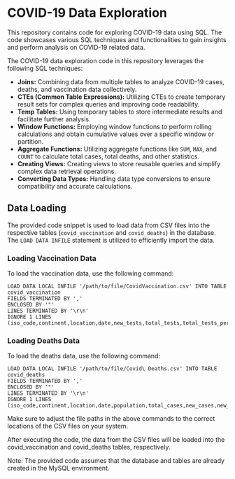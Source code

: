 # COVID-19 Data Exploration

This repository contains code for exploring COVID-19 data using SQL. The code showcases various SQL techniques and functionalities to gain insights and perform analysis on COVID-19 related data. 

The COVID-19 data exploration code in this repository leverages the following SQL techniques:

- **Joins:** Combining data from multiple tables to analyze COVID-19 cases, deaths, and vaccination data collectively.
- **CTEs (Common Table Expressions):** Utilizing CTEs to create temporary result sets for complex queries and improving code readability.
- **Temp Tables:** Using temporary tables to store intermediate results and facilitate further analysis.
- **Window Functions:** Employing window functions to perform rolling calculations and obtain cumulative values over a specific window or partition.
- **Aggregate Functions:** Utilizing aggregate functions like `SUM`, `MAX`, and `COUNT` to calculate total cases, total deaths, and other statistics.
- **Creating Views:** Creating views to store reusable queries and simplify complex data retrieval operations.
- **Converting Data Types:** Handling data type conversions to ensure compatibility and accurate calculations.

## Data Loading

The provided code snippet is used to load data from CSV files into the respective tables (`covid_vaccination` and `covid_deaths`) in the database. The `LOAD DATA INFILE` statement is utilized to efficiently import the data.

### Loading Vaccination Data

To load the vaccination data, use the following command:

```
LOAD DATA LOCAL INFILE '/path/to/file/CovidVaccination.csv' INTO TABLE covid_vaccination
FIELDS TERMINATED BY ','
ENCLOSED BY '"'
LINES TERMINATED BY '\r\n'
IGNORE 1 LINES
(iso_code,continent,location,date,new_tests,total_tests,total_tests_per_thousand,new_tests_per_thousand,new_tests_smoothed,new_tests_smoothed_per_thousand,positive_rate,tests_per_case,tests_units,total_vaccinations,people_vaccinated,people_fully_vaccinated,total_boosters,new_vaccinations,new_vaccinations_smoothed,total_vaccinations_per_hundred,people_vaccinated_per_hundred,people_fully_vaccinated_per_hundred,total_boosters_per_hundred,new_vaccinations_smoothed_per_million,new_people_vaccinated_smoothed,new_people_vaccinated_smoothed_per_hundred,stringency_index,population_density,median_age,aged_65_older,aged_70_older,gdp_per_capita,extreme_poverty,cardiovasc_death_rate,diabetes_prevalence,female_smokers,male_smokers,handwashing_facilities,hospital_beds_per_thousand,life_expectancy,human_development_index,excess_mortality_cumulative_absolute,excess_mortality_cumulative,excess_mortality,excess_mortality_cumulative_per_million);
```

### Loading Deaths Data

To load the deaths data, use the following command:

```
LOAD DATA LOCAL INFILE '/path/to/file/Covid\ Deaths.csv' INTO TABLE covid_deaths
FIELDS TERMINATED BY ','
ENCLOSED BY '"'
LINES TERMINATED BY '\r\n'
IGNORE 1 LINES
(iso_code,continent,location,date,population,total_cases,new_cases,new_cases_smoothed,total_deaths,new_deaths,new_deaths_smoothed,total_cases_per_million,new_cases_per_million,new_cases_smoothed_per_million,total_deaths_per_million,new_deaths_per_million,new_deaths_smoothed_per_million,reproduction_rate,icu_patients,icu_patients_per_million,hosp_patients,hosp_patients_per_million,weekly_icu_admissions,weekly_icu_admissions_per_million,weekly_hosp_admissions,weekly_hosp_admissions_per_million);
```

Make sure to adjust the file paths in the above commands to the correct locations of the CSV files on your system.

After executing the code, the data from the CSV files will be loaded into the covid_vaccination and covid_deaths tables, respectively.

Note: The provided code assumes that the database and tables are already created in the MySQL environment.
